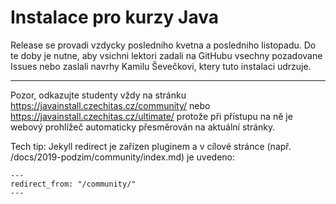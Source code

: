 Instalace pro kurzy Java
========================

Release se provadi vzdycky posledniho kvetna a posledniho listopadu.
Do te doby je nutne, aby vsichni lektori zadali na GitHubu vsechny pozadovane Issues
nebo zaslali navrhy Kamilu Ševečkovi, ktery tuto instalaci udrzuje.

----

Pozor, odkazujte studenty vždy na stránku https://javainstall.czechitas.cz/community/
nebo https://javainstall.czechitas.cz/ultimate/
protože při přístupu na ně je webový prohlížeč automaticky přesměrován na aktuální stránky.

Tech tip: Jekyll redirect je zařízen pluginem a v cílové stránce (např. /docs/2019-podzim/community/index.md) je uvedeno:
~~~~
---
redirect_from: "/community/"
---
~~~~

